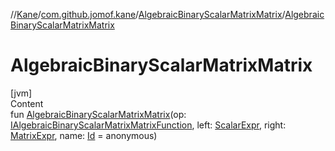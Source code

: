 //[Kane](../../index.md)/[com.github.jomof.kane](../index.md)/[AlgebraicBinaryScalarMatrixMatrix](index.md)/[AlgebraicBinaryScalarMatrixMatrix](-algebraic-binary-scalar-matrix-matrix.md)



# AlgebraicBinaryScalarMatrixMatrix  
[jvm]  
Content  
fun [AlgebraicBinaryScalarMatrixMatrix](-algebraic-binary-scalar-matrix-matrix.md)(op: [IAlgebraicBinaryScalarMatrixMatrixFunction](../-i-algebraic-binary-scalar-matrix-matrix-function/index.md), left: [ScalarExpr](../-scalar-expr/index.md), right: [MatrixExpr](../-matrix-expr/index.md), name: [Id](../../com.github.jomof.kane.impl/index.md#%5Bcom.github.jomof.kane.impl%2FId%2F%2F%2FPointingToDeclaration%2F%5D%2FClasslikes%2F-1222266375) = anonymous)  



